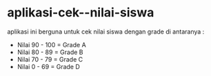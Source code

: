 # aplikasi-cek--nilai-siswa

aplikasi ini berguna untuk cek nilai siswa dengan grade di antaranya :
- Nilai 90 - 100  = Grade A
- Nilai 80 - 89   = Grade B
- Nilai 70 - 79   = Grade C
- Nilai 0  - 69   = Grade D
